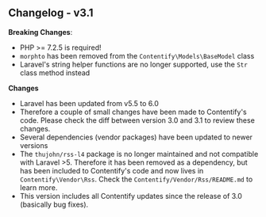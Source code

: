 ## Changelog - v3.1

**Breaking Changes**: 
- PHP >= 7.2.5 is required!
- `morphto` has been removed from the `Contentify\Models\BaseModel` class
- Laravel's string helper functions are no longer supported, use the `Str` class method instead

**Changes**
- Laravel has been updated from v5.5 to 6.0
- Therefore a couple of small changes have been made to Contentify's code. 
  Please check the diff between version 3.0 and 3.1 to review these changes.  
- Several dependencies (vendor packages) have been updated to newer versions
- The `thujohn/rss-l4` package is no longer maintained and not compatible with Laravel >5.
  Therefore it has been removed as a dependency, but has been included to Contentify's code 
  and now lives in `Contentify\Vendor\Rss`. Check the `Contentify/Vendor/Rss/README.md` to learn more.
- This version includes all Contentify updates since the release of 3.0 (basically bug fixes).
